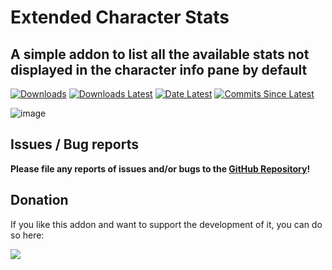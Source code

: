 # Extended Character Stats

## A simple addon to list all the available stats not displayed in the character info pane by default

[![Downloads](https://img.shields.io/github/downloads/BreakBB/ExtendedCharacterStats/total.svg)](https://github.com/BreakBB/ExtendedCharacterStats/releases/)
[![Downloads Latest](https://img.shields.io/github/downloads/BreakBB/ExtendedCharacterStats/v2.4.4/total.svg)](https://github.com/BreakBB/ExtendedCharacterStats/releases/latest)
[![Date Latest](https://img.shields.io/github/release-date/BreakBB/ExtendedCharacterStats.svg)](https://github.com/BreakBB/ExtendedCharacterStats/releases/latest)
[![Commits Since Latest](https://img.shields.io/github/commits-since/BreakBB/ExtendedCharacterStats/latest.svg)](https://github.com/BreakBB/ExtendedCharacterStats/commits/master)


![image](https://user-images.githubusercontent.com/33514570/75773542-66197c80-5d4e-11ea-9349-563da206784b.png)


## Issues / Bug reports

**Please file any reports of issues and/or bugs to the [GitHub Repository](https://github.com/BreakBB/ExtendedCharacterStats/issues/new/choose)!**


## Donation

If you like this addon and want to support the development of it, you can do so here:

<a href="https://www.paypal.com/cgi-bin/webscr?cmd=_s-xclick&hosted_button_id=T9DMPD9EZDC98&source=url"><img src="https://www.paypalobjects.com/en_US/i/btn/btn_donate_LG.gif"/></a>
